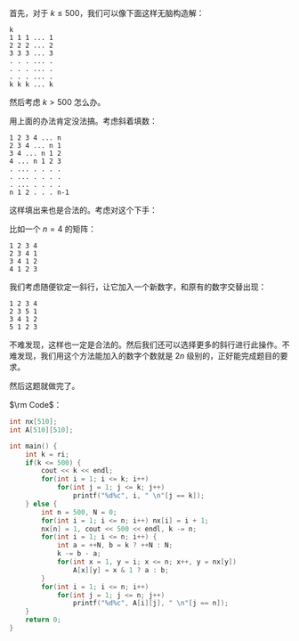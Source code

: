 首先，对于 $k \leq 500$，我们可以像下面这样无脑构造解：

```plain
k
1 1 1 ... 1
2 2 2 ... 2
3 3 3 ... 3
. . . ... .
. . . ... .
. . . ... .
k k k ... k
```

然后考虑 $k > 500$ 怎么办。

用上面的办法肯定没法搞。考虑斜着填数：

```plain
1 2 3 4 ... n
2 3 4 ... n 1
3 4 ... n 1 2
4 ... n 1 2 3
. ... . . . .
. ... . . . .
. ... . . . .
n 1 2 . . . n-1
```

这样填出来也是合法的。考虑对这个下手：

比如一个 $n=4$ 的矩阵：

```plain
1 2 3 4
2 3 4 1
3 4 1 2
4 1 2 3
```

我们考虑随便钦定一斜行，让它加入一个新数字，和原有的数字交替出现：

```plain
1 2 3 4
2 3 5 1
3 4 1 2
5 1 2 3
```

不难发现，这样也一定是合法的。然后我们还可以选择更多的斜行进行此操作。不难发现，我们用这个方法能加入的数字个数就是 $2n$ 级别的，正好能完成题目的要求。

然后这题就做完了。

$\rm Code$：

```cpp
int nx[510];
int A[510][510];

int main() {
	int k = ri;
	if(k <= 500) {
		cout << k << endl;
		for(int i = 1; i <= k; i++)
			for(int j = 1; j <= k; j++)
				printf("%d%c", i, " \n"[j == k]);
	} else {
		int n = 500, N = 0;
		for(int i = 1; i <= n; i++) nx[i] = i + 1;
		nx[n] = 1, cout << 500 << endl, k -= n;
		for(int i = 1; i <= n; i++) {
			int a = ++N, b = k ? ++N : N;
			k -= b - a;
			for(int x = 1, y = i; x <= n; x++, y = nx[y])
				A[x][y] = x & 1 ? a : b;
		}
		for(int i = 1; i <= n; i++)
			for(int j = 1; j <= n; j++)
				printf("%d%c", A[i][j], " \n"[j == n]);
	}
	return 0;
}
```